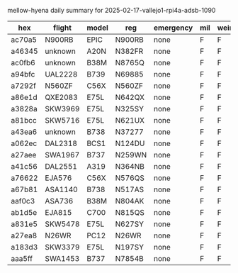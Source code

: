 mellow-hyena daily summary for 2025-02-17-vallejo1-rpi4a-adsb-1090

|hex|flight|model|reg|emergency|mil|weirdo|
|--|--|--|--|--|--|--|
|ac70a5|N900RB|EPIC|N900RB|none|F|F|
|a46345|unknown|A20N|N382FR|none|F|F|
|ac0fb6|unknown|B38M|N8765Q|none|F|F|
|a94bfc|UAL2228|B739|N69885|none|F|F|
|a7292f|N560ZF|C56X|N560ZF|none|F|F|
|a86e1d|QXE2083|E75L|N642QX|none|F|F|
|a3828a|SKW3969|E75L|N325SY|none|F|F|
|a81bcc|SKW5716|E75L|N621UX|none|F|F|
|a43ea6|unknown|B738|N37277|none|F|F|
|a062ec|DAL2318|BCS1|N124DU|none|F|F|
|a27aee|SWA1967|B737|N259WN|none|F|F|
|a41c56|DAL2551|A319|N364NB|none|F|F|
|a76622|EJA576|C56X|N576QS|none|F|F|
|a67b81|ASA1140|B738|N517AS|none|F|F|
|aaf0c3|ASA736|B38M|N804AK|none|F|F|
|ab1d5e|EJA815|C700|N815QS|none|F|F|
|a831e5|SKW5478|E75L|N627SY|none|F|F|
|a27ea8|N26WR|PC12|N26WR|none|F|F|
|a183d3|SKW3379|E75L|N197SY|none|F|F|
|aaa5ff|SWA1453|B737|N7854B|none|F|F|

